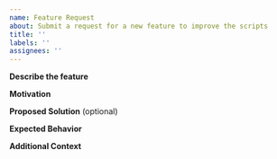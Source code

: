 ```yaml
---
name: Feature Request
about: Submit a request for a new feature to improve the scripts
title: ''
labels: ''
assignees: ''
---
```


**Describe the feature**

<!-- A clear and concise description of the feature you’re requesting. -->

**Motivation**

<!-- Why is this feature needed? Explain the problem it will solve or the value it will add. -->

**Proposed Solution** (optional)

<!-- Describe the feature or functionality you would like to see and how it could work. -->

**Expected Behavior**

<!-- What do you expect to happen once this feature is implemented? -->

**Additional Context**

<!--
Any additional context, screenshots, or references that can help us understand the feature request better. -->
